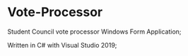 # Vote-Processor
Student Council vote processor Windows Form Application; 

Written in C# with Visual Studio 2019;
